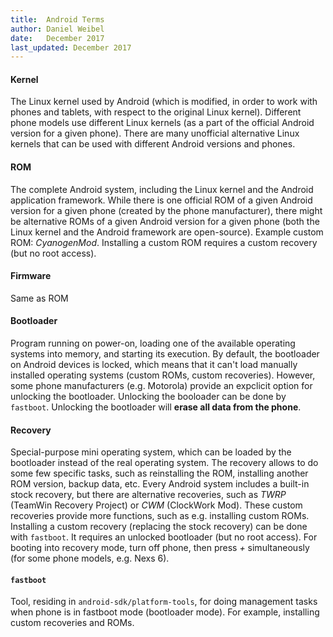 ```yaml
---
title:  Android Terms
author: Daniel Weibel
date:   December 2017
last_updated: December 2017
---
```


#### Kernel
The Linux kernel used by Android (which is modified, in order to work with phones and tablets, with respect to the original Linux kernel). Different phone models use different Linux kernels (as a part of the official Android version for a given phone). There are many unofficial alternative Linux kernels that can be used with different Android versions and phones.

#### ROM
The complete Android system, including the Linux kernel and the Android application framework. While there is one official ROM of a given Android version for a given phone (created by the phone manufacturer), there might be alternative ROMs of a given Android version for a given phone (both the Linux kernel and the Android framework are open-source). Example custom ROM: *CyanogenMod*. Installing a custom ROM requires a custom recovery (but no root access).

#### Firmware
Same as ROM

#### Bootloader
Program running on power-on, loading one of the available operating systems into memory, and starting its execution. By default, the bootloader on Android devices is locked, which means that it can't load manually installed operating systems (custom ROMs, custom recoveries). However, some phone manufacturers (e.g. Motorola) provide an expclicit option for unlocking the bootloader. Unlocking the booloader can be done by `fastboot`. Unlocking the bootloader will **erase all data from the phone**.

#### Recovery
Special-purpose mini operating system, which can be loaded by the bootloader instead of the real operating system. The recovery allows to do some few specific tasks, such as reinstalling the ROM, installing another ROM version, backup data, etc. Every Android system includes a built-in stock recovery, but there are alternative recoveries, such as *TWRP* (TeamWin Recovery Project) or *CWM* (ClockWork Mod). These custom recoveries provide more functions, such as e.g. installing custom ROMs. Installing a custom recovery (replacing the stock recovery) can be done with `fastboot`. It requires an unlocked bootloader (but no root access). For booting into recovery mode, turn off phone, then press *<power> + <volume-down>* simultaneously (for some phone models, e.g. Nexs 6).

#### `fastboot`
Tool, residing in `android-sdk/platform-tools`, for doing management tasks when phone is in fastboot mode (bootloader mode). For example, installing custom recoveries and ROMs.
